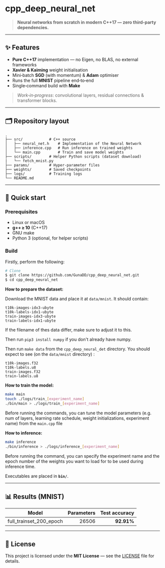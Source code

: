 # cpp\_deep\_neural\_net

> **Neural networks from scratch in modern C++17 — zero third‑party dependencies.**

---

## ✨ Features

* **Pure C++17** implementation — no Eigen, no BLAS, no external frameworks
* **Xavier & Kaiming** weight initialisation
* Mini‑batch **SGD** (with momentum) & **Adam** optimiser
* Runs the full **MNIST** pipeline end‑to‑end 
* Single‑command build with **Make**

> *Work‑in‑progress*: convolutional layers, residual connections & transformer blocks.

---

## 🗂️ Repository layout

```text
.
├── src/            # C++ source 
│   ├── neural_net.h    # Implementation of the Neural Network
│   ├── inference.cpp   # Run inference on trained weights
│   └── main.cpp        # Train and save model weights
├── scripts/        # Helper Python scripts (dataset download)
|   └── fetch_mnist.py
├── params/         # Hyper‑parameter files
├── weights/        # Saved checkpoints 
├── logs/           # Training logs 
└── README.md
```

---

## 🚀 Quick start

### Prerequisites

* Linux or macOS
* **g++ ≥ 10** (C++17)
* GNU make
* Python 3 (optional, for helper scripts)

### Build

Firstly, perform the following:
```bash
# Clone
$ git clone https://github.com/GunaDD/cpp_deep_neural_net.git
$ cd cpp_deep_neural_net
```

**How to prepare the dataset:**

Download the MNIST data and place it at `data/mnist`.
It should contain:

```text
t10k-images-idx3-ubyte
t10k-labels-idx1-ubyte
train-images-idx3-ubyte
train-labels-idx1-ubyte
```

If the filename of thes data differ, make sure to adjust it to this.

Then run `pip3 install numpy` if you don't already have numpy.

Then run `make data` from the `cpp_deep_neural_det` directory. 
You should expect to see (on the `data/mnist` directory) : 
```text
t10k-images.f32
t10k-labels.u8
train-images.f32
train-labels.u8
```


**How to train the model:**
```bash
make main
touch ./logs/train_[experiment_name]
./bin/main > ./logs/train_[experiment_name]
```

Before running the commands, you can tune the model parameters (e.g. num of layers, learning rate schedule, weight initializations, experiment name) from the `main.cpp` file 

**How to inference:**

```bash
make inference
./bin/inference > ./logs/inference_[experiment_name]
```

Before running the command, you can specify the experiment name and the epoch number of the weights you want to load for to be used during inference time.


Executables are placed in **`bin/`**.


---

## 📊 Results (MNIST)

| Model                     | Parameters | Test accuracy |
| ------------------        | ---------: | ------------: |
| full_trainset_200_epoch   | 26506      |    **92.91%** |

---


## 📝 License

This project is licensed under the **MIT License** — see the [LICENSE](LICENSE) file for details.
